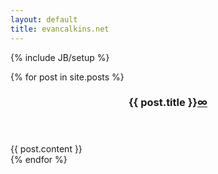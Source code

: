 ```yaml
---
layout: default
title: evancalkins.net
---
```

{% include JB/setup %}

{% for post in site.posts %}
  <article>
    <header>
  	  <h3>{{ post.title }}<a class="permalink" href="{{ BASE_PATH }}{{ post.url }}">∞</a></h3>
  	</header>
  	{{ post.content }}
  	<!--<h5>{{ post.date | date_to_string }}</h5>-->
  </article>
{% endfor %}



